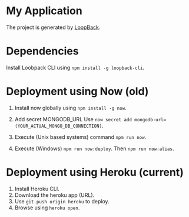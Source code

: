 # My Application

The project is generated by [LoopBack](http://loopback.io).

# Dependencies
Install Loobpack CLI using `npm install -g loopback-cli`.

# Deployment using Now (old)
1. Install now globally using `npm install -g now`.

2. Add secret MONGODB_URL
Use `now secret add mongodb-url=(YOUR_ACTUAL_MONGO_DB_CONNECTION)`.

3. Execute (Unix based systems) command `npm run now`.

4. Execute (Windows) `npm run now:deploy`. Then `npm run now:alias`.

# Deployment using Heroku (current)

1. Install Heroku CLI.
2. Download the heroku app (URL).
3. Use `git push origin heroku` to deploy.
4. Browse using `heroku open`.